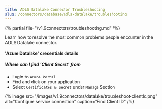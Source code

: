 ```yaml
---
title: ADLS Datalake Connector Troubleshooting
slug: /connectors/database/adls-datalake/troubleshooting
---
```


{% partial file="/v1.9connectors/troubleshooting.md" /%}

Learn how to resolve the most common problems people encounter in the ADLS Datalake connector.

#### **'Azure Datalake'** credentials details

##### Where can I find 'Client Secret' from.

- Login to `Azure Portal`
- Find and click on your application 
- Select `Certificates & Secret` under `Manage` Section

{% image
src="/images/v1.9connectors/datalake/troubleshoot-clientId.png"
alt="Configure service connection"
caption="Find Client ID" /%}

